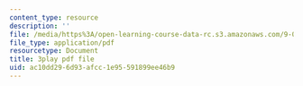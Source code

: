 ```yaml
---
content_type: resource
description: ''
file: /media/https%3A/open-learning-course-data-rc.s3.amazonaws.com/9-00sc-introduction-to-psychology-fall-2011/ac10dd296d93afcc1e95591899ee46b9_2fbrl6WoIyo.pdf
file_type: application/pdf
resourcetype: Document
title: 3play pdf file
uid: ac10dd29-6d93-afcc-1e95-591899ee46b9
---
```

